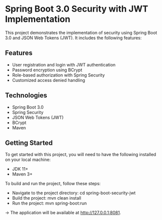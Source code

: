 # Spring Boot 3.0 Security with JWT Implementation
This project demonstrates the implementation of security using Spring Boot 3.0 and JSON Web Tokens (JWT). It includes the following features:

## Features
* User registration and login with JWT authentication
* Password encryption using BCrypt
* Role-based authorization with Spring Security
* Customized access denied handling

## Technologies
* Spring Boot 3.0
* Spring Security
* JSON Web Tokens (JWT)
* BCrypt
* Maven
 
## Getting Started
To get started with this project, you will need to have the following installed on your local machine:

* JDK 11+
* Maven 3+


To build and run the project, follow these steps:

* Navigate to the project directory: cd spring-boot-security-jwt
* Build the project: mvn clean install
* Run the project: mvn spring-boot:run 

-> The application will be available at http://127.0.0.1:8081.
